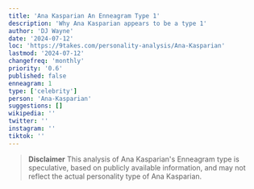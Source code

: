 ```yaml
---
title: 'Ana Kasparian An Enneagram Type 1'
description: 'Why Ana Kasparian appears to be a type 1'
author: 'DJ Wayne'
date: '2024-07-12'
loc: 'https://9takes.com/personality-analysis/Ana-Kasparian'
lastmod: '2024-07-12'
changefreq: 'monthly'
priority: '0.6'
published: false
enneagram: 1
type: ['celebrity']
person: 'Ana-Kasparian'
suggestions: []
wikipedia: ''
twitter: ''
instagram: ''
tiktok: ''
---
```


<p class="firstLetter"></p>

> **Disclaimer** This analysis of Ana Kasparian's Enneagram type is speculative, based on publicly available information, and may not reflect the actual personality type of Ana Kasparian.
